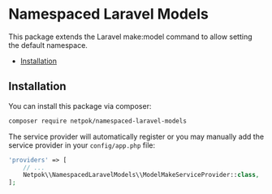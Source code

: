 # Namespaced Laravel Models

This package extends the Laravel make:model command to allow setting
the default namespace.

* [Installation](#installation)

## Installation
You can install this package via composer:

``` bash
composer require netpok/namespaced-laravel-models
```

The service provider will automatically register or you may manually add the
service provider in your ```config/app.php``` file:

``` php
'providers' => [
    // ...
    Netpok\\NamespacedLaravelModels\\ModelMakeServiceProvider::class,
];
```
